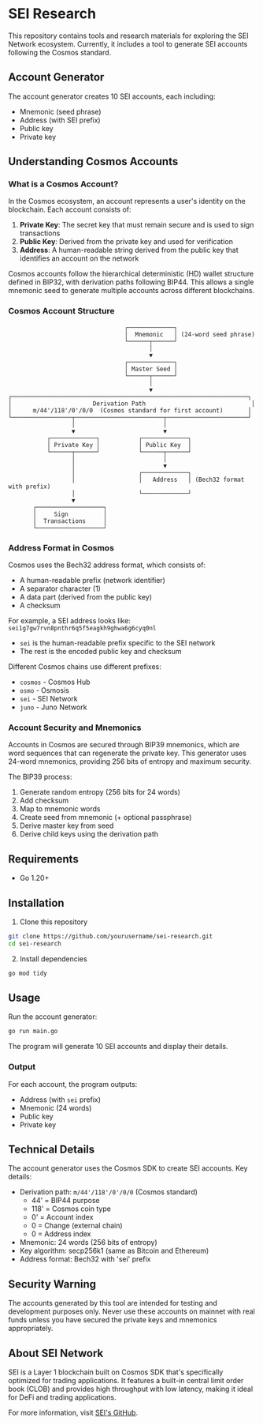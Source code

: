 # SEI Research

This repository contains tools and research materials for exploring the SEI Network ecosystem. Currently, it includes a tool to generate SEI accounts following the Cosmos standard.

## Account Generator

The account generator creates 10 SEI accounts, each including:

- Mnemonic (seed phrase)
- Address (with SEI prefix)
- Public key
- Private key

## Understanding Cosmos Accounts

### What is a Cosmos Account?

In the Cosmos ecosystem, an account represents a user's identity on the blockchain. Each account consists of:

1. **Private Key**: The secret key that must remain secure and is used to sign transactions
2. **Public Key**: Derived from the private key and used for verification
3. **Address**: A human-readable string derived from the public key that identifies an account on the network

Cosmos accounts follow the hierarchical deterministic (HD) wallet structure defined in BIP32, with derivation paths following BIP44. This allows a single mnemonic seed to generate multiple accounts across different blockchains.

### Cosmos Account Structure

```
                                 ┌─────────────┐
                                 │  Mnemonic   │ (24-word seed phrase)
                                 └──────┬──────┘
                                        │
                                        ▼
                                 ┌─────────────┐
                                 │ Master Seed │
                                 └──────┬──────┘
                                        │
                                        ▼
┌───────────────────────────────────────────────────────────────────┐
│                       Derivation Path                              │
│      m/44'/118'/0'/0/0  (Cosmos standard for first account)       │
└─────────────────┬─────────────────────────┬───────────────────────┘
                  │                         │
                  ▼                         ▼
           ┌─────────────┐           ┌─────────────┐
           │ Private Key │           │ Public Key  │
           └──────┬──────┘           └──────┬──────┘
                  │                         │
                  │                         ▼
                  │                  ┌─────────────┐
                  │                  │   Address   │ (Bech32 format with prefix)
                  │                  └─────────────┘
                  ▼
       ┌───────────────────┐
       │     Sign          │
       │  Transactions     │
       └───────────────────┘
```

### Address Format in Cosmos

Cosmos uses the Bech32 address format, which consists of:
- A human-readable prefix (network identifier)
- A separator character (1)
- A data part (derived from the public key)
- A checksum

For example, a SEI address looks like: `sei1g7gw7rvn8pnthr6q5f5eagkh9ghwa6g6cyq0nl`
- `sei` is the human-readable prefix specific to the SEI network
- The rest is the encoded public key and checksum

Different Cosmos chains use different prefixes:
- `cosmos` - Cosmos Hub
- `osmo` - Osmosis
- `sei` - SEI Network
- `juno` - Juno Network

### Account Security and Mnemonics

Accounts in Cosmos are secured through BIP39 mnemonics, which are word sequences that can regenerate the private key. This generator uses 24-word mnemonics, providing 256 bits of entropy and maximum security.

The BIP39 process:
1. Generate random entropy (256 bits for 24 words)
2. Add checksum
3. Map to mnemonic words
4. Create seed from mnemonic (+ optional passphrase)
5. Derive master key from seed
6. Derive child keys using the derivation path

## Requirements

- Go 1.20+

## Installation

1. Clone this repository

```bash
git clone https://github.com/yourusername/sei-research.git
cd sei-research
```

2. Install dependencies

```bash
go mod tidy
```

## Usage

Run the account generator:

```bash
go run main.go
```

The program will generate 10 SEI accounts and display their details.

### Output

For each account, the program outputs:
- Address (with `sei` prefix)
- Mnemonic (24 words)
- Public key
- Private key

## Technical Details

The account generator uses the Cosmos SDK to create SEI accounts. Key details:

- Derivation path: `m/44'/118'/0'/0/0` (Cosmos standard)
  - 44' = BIP44 purpose
  - 118' = Cosmos coin type
  - 0' = Account index
  - 0 = Change (external chain)
  - 0 = Address index
- Mnemonic: 24 words (256 bits of entropy)
- Key algorithm: secp256k1 (same as Bitcoin and Ethereum)
- Address format: Bech32 with 'sei' prefix

## Security Warning

The accounts generated by this tool are intended for testing and development purposes only. 
Never use these accounts on mainnet with real funds unless you have secured the private keys and mnemonics appropriately.

## About SEI Network

SEI is a Layer 1 blockchain built on Cosmos SDK that's specifically optimized for trading applications. It features a built-in central limit order book (CLOB) and provides high throughput with low latency, making it ideal for DeFi and trading applications.

For more information, visit [SEI's GitHub](https://github.com/sei-protocol/sei-chain). 